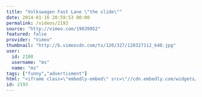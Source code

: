 ```yaml
---
title: "Volkswagen Fast Lane \"the slide\""
date: 2014-01-16 20:59:53 00:00
permalink: /videos/2193
source: "http://vimeo.com/19039952"
featured: false
provider: "Vimeo"
thumbnail: "http://b.vimeocdn.com/ts/120/327/120327112_640.jpg"
user:
  id: 2180
  username: "ms"
  name: "ms"
tags: ["funny","advertisment"]
html: "<iframe class=\"embedly-embed\" src=\"//cdn.embedly.com/widgets/media.html?src=http%3A%2F%2Fplayer.vimeo.com%2Fvideo%2F19039952&url=http%3A%2F%2Fvimeo.com%2F19039952&image=http%3A%2F%2Fb.vimeocdn.com%2Fts%2F120%2F327%2F120327112_640.jpg&key=950020ba825211e1a0764040d3dc5c07&type=text%2Fhtml&schema=vimeo\" width=\"1280\" height=\"720\" scrolling=\"no\" frameborder=\"0\" allowfullscreen></iframe>"
id: 2193
---
```


